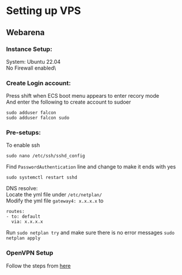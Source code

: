 # Setting up VPS
## Webarena
### Instance Setup:
System: Ubuntu 22.04\
No Firewall enabled\

### Create Login account:
Press shift when ECS boot menu appears to enter recory mode\
And enter the following to create account to sudoer
```
sudo adduser falcon
sudo adduser falcon sudo
```

### Pre-setups:

To enable ssh
```
sudo nano /etc/ssh/sshd_config
```

Find `PasswordAuthentication` line and change to make it ends with yes
```
sudo systemctl restart sshd
```

DNS resolve:\
Locate the yml file under `/etc/netplan/` \
Modify the yml file `gateway4: x.x.x.x` to 
```
routes:
- to: default
  via: x.x.x.x
```

Run `sudo netplan try` and make sure there is no error messages `sudo netplan apply` 

### OpenVPN Setup
Follow the steps from [here](https://github.com/Nyr/openvpn-install)
